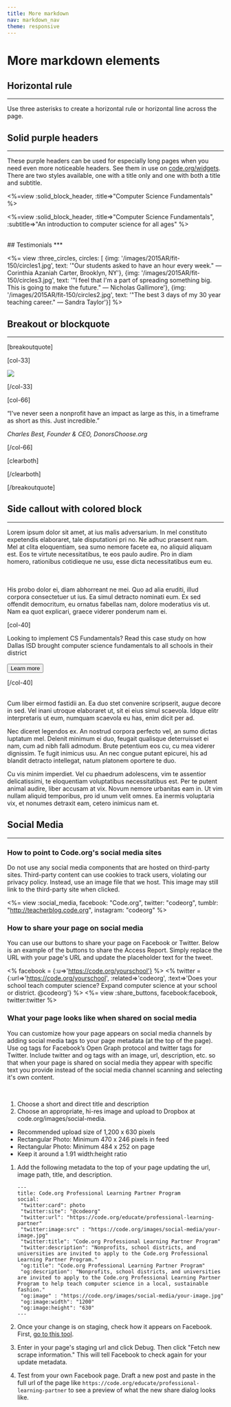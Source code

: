 ```yaml
---
title: More markdown
nav: markdown_nav
theme: responsive
---
```


# More markdown elements

## Horizontal rule
***
Use three asterisks to create a horizontal rule or horizontal line across the page.

## Solid purple headers
***
These purple headers can be used for especially long pages when you need even more noticeable headers. See them in use on [code.org/widgets](/widgets). There are two styles available, one with a title only and one with both a title and subtitle.

<%=view :solid_block_header, :title=>"Computer Science Fundamentals" %>

<%=view :solid_block_header, :title=>"Computer Science Fundamentals", :subtitle=>"An introduction to computer science for all ages" %>

<br>
## Testimonials
***

<%= view :three_circles, circles: [
{img: '/images/2015AR/fit-150/circles1.jpg', text: '"Our students asked to have an hour every week." &mdash; Corinthia Azaniah Carter, Brooklyn, NY'},
{img: '/images/2015AR/fit-150/circles3.jpg', text: '"I feel that I\'m a part of spreading something big. This is going to make the future." &mdash; Nicholas Gallimore'},
{img: '/images/2015AR/fit-150/circles2.jpg', text: '"The best 3 days of my 30 year teaching career." &mdash; Sandra Taylor'}] %>

## Breakout or blockquote
***

[breakoutquote]

[col-33]

<img src="/images/AR2016/best.jpg" style="max-width: 80%"/>

[/col-33]

[col-66]

“I've never seen a nonprofit have an impact as large as this, in a timeframe as short as this. Just incredible.”

*Charles Best, Founder & CEO, DonorsChoose.org*

[/col-66]

[clearboth]

[/clearboth]
   
[/breakoutquote]

## Side callout with colored block
***

<link href="/css/educate.css" rel="stylesheet">

<div class="col-60", style="padding-right:20px;">

Lorem ipsum dolor sit amet, at ius malis adversarium. In mel constituto expetendis elaboraret, tale disputationi pri no. Ne adhuc praesent nam. Mel at clita eloquentiam, sea sumo nemore facete ea, no aliquid aliquam est. Eos te virtute necessitatibus, te eos paulo audire. Pro in diam homero, rationibus cotidieque ne usu, esse dicta necessitatibus eum eu.

<br>
<br>
His probo dolor ei, diam abhorreant ne mei. Quo ad alia eruditi, illud corpora consectetuer ut ius. Ea simul detracto nominati eum. Ex sed offendit democritum, eu ornatus fabellas nam, dolore moderatius vis ut. Nam ea quot explicari, graece viderer ponderum nam ei.

</div>

[col-40]

<div class="educate-callout-box">
  Looking to implement CS Fundamentals? Read this case study on how Dallas ISD brought computer science fundamentals to all schools in their district
  <br>
  <br>
  <a href="/educate"><button class="educate-button" style="position: relative">Learn more</button></a>
</div>

[/col-40]

<div style="clear:both"></div>

<br>
Cum liber eirmod fastidii an. Ea duo stet convenire scripserit, augue decore in sed. Vel inani utroque elaboraret ut, sit ei eius simul scaevola. Idque elitr interpretaris ut eum, numquam scaevola eu has, enim dicit per ad.

Nec diceret legendos ex. An nostrud corpora perfecto vel, an sumo dictas luptatum mel. Delenit minimum ei duo, feugait qualisque deterruisset ei nam, cum ad nibh falli admodum. Brute petentium eos cu, cu mea viderer dignissim. Te fugit inimicus usu. An nec congue putant epicurei, his ad blandit detracto intellegat, natum platonem oportere te duo.

Cu vis minim imperdiet. Vel cu phaedrum adolescens, vim te assentior delicatissimi, te eloquentiam voluptatibus necessitatibus est. Per te putent animal audire, liber accusam at vix. Novum nemore urbanitas eam in. Ut vim nullam aliquid temporibus, pro id unum velit omnes. Ea inermis voluptaria vix, et nonumes detraxit eam, cetero inimicus nam et.


## Social Media
***

### How to point to Code.org's social media sites
Do not use any social media components that are hosted on third-party sites. Third-party content can use cookies to track users, violating our privacy policy. Instead, use an image file that we host. This image may still link to the third-party site when clicked.

<%= view :social_media, facebook: "Code.org", twitter: "codeorg", tumblr: "http://teacherblog.code.org", instagram: "codeorg" %>

### How to share your page on social media

You can use our buttons to share your page on Facebook or Twitter. Below is an example of the buttons to share the Access Report. Simply replace the URL with your page's URL and update the placeholder text for the tweet.

<% facebook = {:u=>'https://code.org/yourschool'} %>
<% twitter = {:url=>'https://code.org/yourschool', :related=>'codeorg', :text=>'Does your school teach computer science? Expand computer science at your school or district. @codeorg'} %>
<%= view :share_buttons, facebook:facebook, twitter:twitter %>

### What your page looks like when shared on social media
You can customize how your page appears on social media channels by adding social media tags to your page metadata (at the top of the page). Use og tags for Facebook’s Open Graph protocol and twitter tags for Twitter. Include twitter and og tags with an image, url, description, etc. so that when your page is shared on social media they appear with specific text you provide instead of the social media channel scanning and selecting it's own content.

<br>

1. Choose a short and direct title and description
1. Choose an appropriate, hi-res image and upload to Dropbox at code.org/images/social-media.
  * Recommended upload size of 1,200 x 630 pixels
  * Rectangular Photo: Minimum 470 x 246 pixels in feed
  * Rectangular Photo: Minimum 484 x 252 on page
  * Keep it around a 1.91 width:height ratio
1. Add the following metadata to the top of your page updating the url, image path, title, and description.

	```
	---
	title: Code.org Professional Learning Partner Program
	social:
	 "twitter:card": photo
	 "twitter:site": "@codeorg"
	 "twitter:url": "https://code.org/educate/professional-learning-partner"
	 "twitter:image:src" : "https://code.org/images/social-media/your-image.jpg"
	 "twitter:title": "Code.org Professional Learning Partner Program"
	 "twitter:description": "Nonprofits, school districts, and universities are invited to apply to the Code.org Professional Learning Partner Program."
	 "og:title": "Code.org Professional Learning Partner Program"
	 "og:description": "Nonprofits, school districts, and universities are invited to apply to the Code.org Professional Learning Partner Program to help teach computer science in a local, sustainable fashion."
	 "og:image" : "https://code.org/images/social-media/your-image.jpg"
	 "og:image:width": "1200"
	 "og:image:height": "630"
	---
	```
1. Once your change is on staging, check how it appears on Facebook. First, [go to this tool](https://developers.facebook.com/tools/debug).
1. Enter in your page's staging url and click Debug. Then click "Fetch new scrape information." This will tell Facebook to check again for your update metadata.
1. Test from your own Facebook page. Draft a new post and paste in the full url of the page like `https://code.org/educate/professional-learning-partner` to see a preview of what the new share dialog looks like. 

<br>
